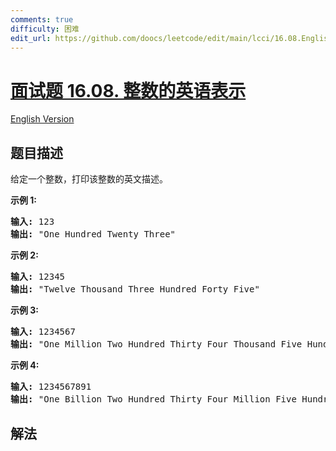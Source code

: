 ```yaml
---
comments: true
difficulty: 困难
edit_url: https://github.com/doocs/leetcode/edit/main/lcci/16.08.English%20Int/README.md
---
```


# [面试题 16.08. 整数的英语表示](https://leetcode.cn/problems/english-int-lcci)

[English Version](/lcci/16.08.English%20Int/README_EN.md)

## 题目描述

<!-- 这里写题目描述 -->
<p>给定一个整数，打印该整数的英文描述。</p>
<p><strong>示例 1:</strong></p>
<pre><strong>输入:</strong> 123
<strong>输出:</strong> &quot;One Hundred Twenty Three&quot;
</pre>
<p><strong>示例 2:</strong></p>
<pre><strong>输入:</strong> 12345
<strong>输出:</strong> &quot;Twelve Thousand Three Hundred Forty Five&quot;</pre>
<p><strong>示例 3:</strong></p>
<pre><strong>输入:</strong> 1234567
<strong>输出:</strong> &quot;One Million Two Hundred Thirty Four Thousand Five Hundred Sixty Seven&quot;</pre>
<p><strong>示例 4:</strong></p>
<pre><strong>输入:</strong> 1234567891
<strong>输出:</strong> &quot;One Billion Two Hundred Thirty Four Million Five Hundred Sixty Seven Thousand Eight Hundred Ninety One&quot;</pre>

## 解法

<!-- end -->
